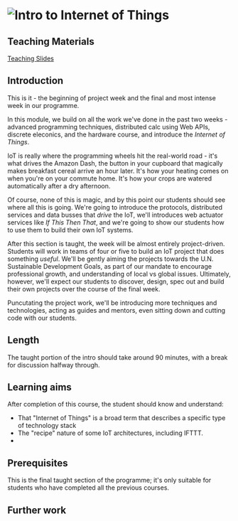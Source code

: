 # ![Intro to Internet of Things](../blob/master/assets/img/logo-128.png?raw=true)

## Teaching Materials

[Teaching Slides](https://gitpitch.com/iotinafrica//material?p=intro-to-internet-of-things)

## Introduction

This is it - the beginning of project week and the final and most intense week in our programme.

In this module, we build on all the work we've done in the past two weeks - advanced programming
techniques, distributed calc using Web APIs, discrete eleconics, and the hardware course, and 
introduce the *Internet of Things*.

IoT is really where the programming wheels hit the real-world road - it's what drives the Amazon Dash,
the button in your cupboard that magically makes breakfast cereal arrive an hour later. It's how your
heating comes on when you're on your commute home. It's how your crops are watered automatically after
a dry afternoon.

Of course, none of this is magic, and by this point our students should see where all this is going.
We're going to introduce the protocols, distributed services and data busses that *drive* the IoT,
we'll introduces web actuator services like *If This Then That*, and we're going to show our students
how to use them to build their own IoT systems. 

After this section is taught, the week will be almost entirely project-driven. Students will work
in teams of four or five to build an IoT project that does something *useful*. We'll be gently aiming
the projects towards the U.N. Sustainable Development Goals, as part of our mandate to encourage
professional growth, and understanding of local vs global issues. Ultimately, however, we'll expect
our students to discover, design, spec out and build their own projects over the course of the final
week.

Puncutating the project work, we'll be introducing more techniques and technologies, acting as guides
and mentors, even sitting down and cutting code with our students.

## Length
The taught portion of the intro should take around 90 minutes, with a break for discussion halfway through.

## Learning aims
After completion of this course, the student should know and understand:
* That "Internet of Things" is a broad term that describes a specific type of technology stack
* The "recipe" nature of some IoT architectures, including IFTTT.
* 

## Prerequisites
This is the final taught section of the programme; it's only suitable for students who
have completed all the previous courses.

## Further work
